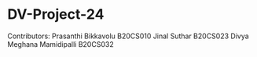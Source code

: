 # DV-Project-24

Contributors: 
  Prasanthi Bikkavolu B20CS010
  Jinal Suthar B20CS023
  Divya Meghana Mamidipalli B20CS032
